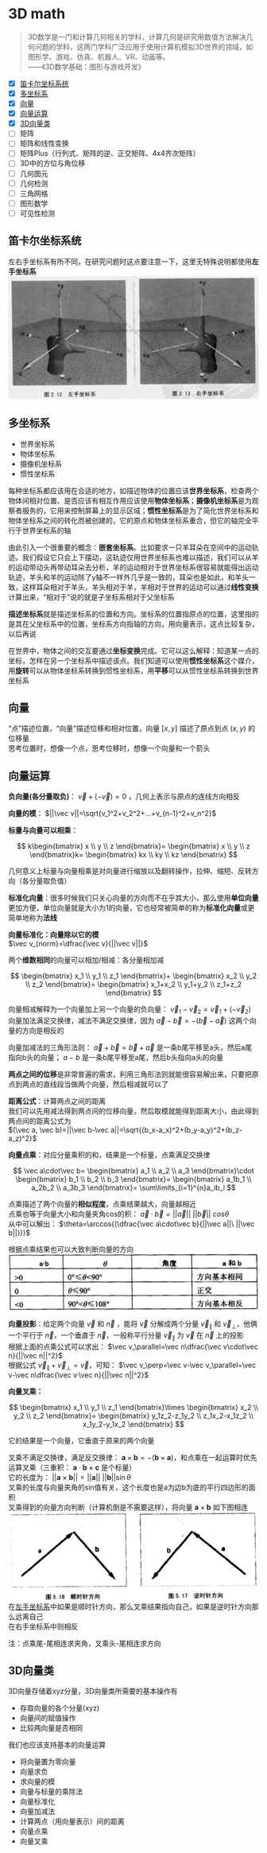 # 3D math  

> 3D数学是一门和计算几何相关的学科，计算几何是研究用数值方法解决几何问题的学科，这两门学科广泛应用于使用计算机模拟3D世界的领域，如图形学、游戏、仿真、机器人、VR、动画等。  
> ——《3D数学基础：图形与游戏开发》

- [x] [笛卡尔坐标系统](#笛卡尔坐标系统)  
- [x] [多坐标系](#多坐标系)  
- [x] [向量](#向量)  
- [x] [向量运算](#向量运算)  
- [x] [3D向量类](#3d向量类)
- [ ] 矩阵
- [ ] 矩阵和线性变换
- [ ] 矩阵Plus（行列式、矩阵的逆、正交矩阵、4x4齐次矩阵）  
- [ ] 3D中的方位与角位移
- [ ] 几何图元  
- [ ] 几何检测  
- [ ] 三角网格
- [ ] 图形数学
- [ ] 可见性检测

## 笛卡尔坐标系统  

左右手坐标系有所不同，在研究问题时这点要注意一下，这里无特殊说明都使用**左手坐标系**  
![左右手坐标系](./assets/images/2-10-2左右手坐标系.png)  

## 多坐标系  

- 世界坐标系  
- 物体坐标系  
- 摄像机坐标系  
- 惯性坐标系  

每种坐标系都应该用在合适的地方，如描述物体的位置应该**世界坐标系**，检查两个物体间相对位置、是否应该有相互作用应该使用**物体坐标系**；**摄像机坐标系**是为观察者服务的，它用来控制屏幕上的显示区域；**惯性坐标系**是为了简化世界坐标系和物体坐标系之间的转化而被创建的，它的原点和物体坐标系重合，但它的轴完全平行于世界坐标系的轴  

由此引入一个很重要的概念：**嵌套坐标系**。比如要求一只羊耳朵在空间中的运动轨迹。我们假设它只会上下摆动，这轨迹仅用世界坐标系也难以描述，我们可以从羊的运动带动头再带动耳朵去分析，羊的运动相对于世界坐标系很容易就能得出运动轨迹，羊头和羊的运动除了y轴不一样外几乎是一致的，耳朵也是如此，和羊头一致，这样耳朵相对于羊头，羊头相对于羊，羊相对于世界的运动可以通过**线性变换**计算出来，“相对于”说的就是子坐标系相对于父坐标系  

**描述坐标系**就是描述坐标系的位置和方向。坐标系的位置指原点的位置，这里指的是其在父坐标系中的位置，坐标系方向指轴的方向，用向量表示，这点比较复杂，以后再说  

在世界中，物体之间的交互要通过**坐标变换**完成。它可以这么解释：知道某一点的坐标，怎样在另一个坐标系中描述该点。我们知道可以使用**惯性坐标系**这个媒介，用**旋转**可以从物体坐标系转换到惯性坐标系，用**平移**可以从惯性坐标系转换到世界坐标系  

## 向量  

“点”描述位置，“向量”描述位移和相对位置，向量 $[x,y]$ 描述了原点到点 $(x, y)$ 的位移量  
思考位置时，想像一个点，思考位移时，想像一个向量和一个箭头  

## 向量运算  

**负向量(各分量取负)**：
$\vec v+(-\vec v)=0$
，几何上表示与原点的连线方向相反  

**向量的模**：
$||\vec v||=\sqrt{v_1^2+v_2^2+...+v_{n-1}^2+v_n^2}$  

**标量与向量可以相乘**：  

$$
k\begin{bmatrix}
  x \\
  y \\
  z
\end{bmatrix}=
\begin{bmatrix}
  x \\
  y \\
  z
\end{bmatrix}k=
\begin{bmatrix}
  kx \\
  ky \\
  kz
\end{bmatrix}
$$  

几何意义上标量与向量相乘是对向量进行缩放以及翻转操作，拉伸、缩短、反转方向（各分量取负值）  

**标准化向量**：很多时候我们只关心向量的方向而不在乎其大小，那么使用**单位向量**更加方便，单位向量就是大小为1的向量，它也经常被简单的称为**标准化向量**或更简单地称为**法线**  

**向量标准化：向量除以它的模**  
$\vec v_{norm}=\dfrac{\vec v}{||\vec v||}$  

两个**维数相同**的向量可以相加/相减：各分量相加减  

$$
\begin{bmatrix}
  x_1 \\
  y_1 \\
  z_1
\end{bmatrix}+
\begin{bmatrix}
  x_2 \\
  y_2 \\
  z_2
\end{bmatrix}=
\begin{bmatrix}
  x_1+x_2 \\
  y_1+y_2 \\
  z_1+z_2
\end{bmatrix}
$$  

向量相减解释为一个向量加上另一个向量的负向量：
$\vec v_1-\vec v_2=\vec v_1+(-\vec v_2)$  
向量加法满足交换律，减法不满足交换律，因为
$\vec a-\vec b=-(\vec b-\vec a)$
这两个向量的方向是相反的  

向量加减法的三角形法则：
$\vec a+\vec b=\vec b+\vec a$
是一条b尾平移至a头，然后a尾指向b头的向量；
$a-b$
是一条b尾平移至a尾，然后b头指向a头的向量  

**两点之间的位移**是非常普遍的需求，利用三角形法则就能很容易解出来，只要把原点到两点的直线段当做两个向量，然后相减就可以了

**距离公式**：计算两点之间的距离  
我们可以先用减法得到两点间的位移向量，然后取模就能得到距离大小，由此得到两点间的距离公式为  
$(\vec a, \vec b)=||\vec b-\vec a||=\sqrt{(b_x-a_x)^2+(b_y-a_y)^2+(b_z-a_z)^2}$  

**向量点乘**：对应分量乘积的和，结果是一个标量，点乘满足交换律  

$$
\vec a\cdot\vec b=
\begin{bmatrix}
  a_1 \\
  a_2 \\
  a_3
\end{bmatrix}\cdot
\begin{bmatrix}
  b_1 \\
  b_2 \\
  b_3
\end{bmatrix}=
\begin{bmatrix}
  a_1b_1 \\
  a_2b_2 \\
  a_3b_3
\end{bmatrix}=
\sum\limits_{i=1}^{n}a_ib_i
$$  

点乘描述了两个向量的**相似程度**，点乘结果越大，向量越相近  
点乘也等于向量大小和向量夹角cos的积：
$\vec a·\vec b=||\vec a||\ ||\vec b||\ cos\theta$  
从中可以解出：
$\theta=\arccos{(\dfrac{\vec a\cdot\vec b}{||\vec a||\ ||\vec b||})}$  

根据点乘结果也可以大致判断向量的方向  
![点乘结果大致判断方位](./assets/images/5-10-2点乘结果大致判断.png)  

**向量投影**：给定两个向量 $\vec v$ 和 $\vec n$ ，能将 $\vec v$ 分解成两个分量 $\vec v_\parallel$ 和 $\vec v_\perp$，他俩一个平行于 $\vec n$，一个垂直于 $\vec n$，一般称平行分量 $\vec v_\parallel$ 为 $\vec v$ 在 $\vec n$ 上的投影  
根据上面的点乘公式可以求出：
$\vec v_\parallel=\vec n\dfrac{\vec v\cdot\vec n}{||\vec n||^2}$  
根据公式 $\vec v_\parallel+\vec v_\perp=\vec v$，可知：
$\vec v_\perp=\vec v-\vec v_\parallel=\vec v-\vec n\dfrac{\vec v·\vec n}{||\vec n||^2}$  

**向量叉乘：**

$$
\begin{bmatrix}
  x_1 \\
  y_1 \\
  z_1
\end{bmatrix}\times
\begin{bmatrix}
  x_2 \\
  y_2 \\
  z_2
\end{bmatrix}=
\begin{bmatrix}
  y_1z_2-z_1y_2 \\
  z_1x_2-x_1z_2 \\
  x_1y_2-y_1x_2
\end{bmatrix}
$$  

它的结果是一个向量，它垂直于原来的两个向量  

叉乘不满足交换律，满足反交换律：
$\mathbf{a}\times\mathbf{b}=-(\mathbf{b}\times\mathbf{a})$，和点乘在一起运算时优先运算叉乘（三重积：
$\mathbf{a}\cdot\mathbf{b}\times\mathbf{c}$ 是个标量）  
它的长度为：
$||\mathbf{a}\times\mathbf{b}||=||\mathbf{a}||\ ||\mathbf{b}||\sin\theta$  
叉乘的长度与向量夹角的sin值有关，这个长度也是a为边b为底的平行四边形的面积  
叉乘得到的向量方向判断（计算机倒是不需要这样），将向量 $\mathbf{a}\times\mathbf{b}$ 如下图相连  
![叉乘结果方向](./assets/images/5-10-6叉乘结果方向.png)  
在[左手坐标系](#笛卡尔坐标系统)中如果是顺时针方向，那么叉乘结果指向自己，如果是逆时针方向那么远离自己  
在右手坐标系中则相反  

注：点乘尾-尾相连求夹角，叉乘头-尾相连求方向  

## 3D向量类  

3D向量存储着xyz分量，3D向量类所需要的基本操作有  

- 存取向量的各个分量(xyz)  
- 向量间的赋值操作  
- 比较两向量是否相同  

我们也应该支持基本的向量运算  

- 将向量置为零向量  
- 向量求负  
- 求向量的模  
- 向量与标量的乘除法  
- 向量标准化  
- 向量加减法  
- 计算两点（用向量表示）间的距离  
- 向量点乘  
- 向量叉乘  

